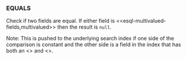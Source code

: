 <!--
This is generated by ESQL’s AbstractFunctionTestCase. Do no edit it. See ../README.md for how to regenerate it.
-->

### EQUALS
Check if two fields are equal. If either field is <<esql-multivalued-fields,multivalued>> then the result is `null`.

Note: This is pushed to the underlying search index if one side of the comparison is constant and the other side is a field in the index that has both an <<mapping-index>> and <<doc-values>>.
